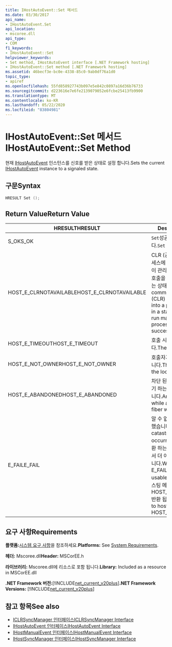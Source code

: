 ```yaml
---
title: IHostAutoEvent::Set 메서드
ms.date: 03/30/2017
api_name:
- IHostAutoEvent.Set
api_location:
- mscoree.dll
api_type:
- COM
f1_keywords:
- IHostAutoEvent::Set
helpviewer_keywords:
- Set method, IHostAutoEvent interface [.NET Framework hosting]
- IHostAutoEvent::Set method [.NET Framework hosting]
ms.assetid: 46becf3e-bc0e-4338-85c0-9ab0df76a1d0
topic_type:
- apiref
ms.openlocfilehash: 55fd858927743b097e5e842c0897a16d36b76733
ms.sourcegitcommit: d223616e7e6fe2139079052e6fcbe25413fb9900
ms.translationtype: MT
ms.contentlocale: ko-KR
ms.lasthandoff: 05/22/2020
ms.locfileid: "83804981"
---
```

# <a name="ihostautoeventset-method"></a><span data-ttu-id="dd421-102">IHostAutoEvent::Set 메서드</span><span class="sxs-lookup"><span data-stu-id="dd421-102">IHostAutoEvent::Set Method</span></span>
<span data-ttu-id="dd421-103">현재 [IHostAutoEvent](ihostautoevent-interface.md) 인스턴스를 신호를 받은 상태로 설정 합니다.</span><span class="sxs-lookup"><span data-stu-id="dd421-103">Sets the current [IHostAutoEvent](ihostautoevent-interface.md) instance to a signaled state.</span></span>  
  
## <a name="syntax"></a><span data-ttu-id="dd421-104">구문</span><span class="sxs-lookup"><span data-stu-id="dd421-104">Syntax</span></span>  
  
```cpp  
HRESULT Set ();  
```  
  
## <a name="return-value"></a><span data-ttu-id="dd421-105">Return Value</span><span class="sxs-lookup"><span data-stu-id="dd421-105">Return Value</span></span>  
  
|<span data-ttu-id="dd421-106">HRESULT</span><span class="sxs-lookup"><span data-stu-id="dd421-106">HRESULT</span></span>|<span data-ttu-id="dd421-107">Description</span><span class="sxs-lookup"><span data-stu-id="dd421-107">Description</span></span>|  
|-------------|-----------------|  
|<span data-ttu-id="dd421-108">S_OK</span><span class="sxs-lookup"><span data-stu-id="dd421-108">S_OK</span></span>|<span data-ttu-id="dd421-109">`Set`성공적으로 반환 되었습니다.</span><span class="sxs-lookup"><span data-stu-id="dd421-109">`Set` returned successfully.</span></span>|  
|<span data-ttu-id="dd421-110">HOST_E_CLRNOTAVAILABLE</span><span class="sxs-lookup"><span data-stu-id="dd421-110">HOST_E_CLRNOTAVAILABLE</span></span>|<span data-ttu-id="dd421-111">CLR (공용 언어 런타임)이 프로세스에 로드 되지 않았거나 CLR이 관리 코드를 실행할 수 없거나 호출을 성공적으로 처리할 수 없는 상태에 있습니다.</span><span class="sxs-lookup"><span data-stu-id="dd421-111">The common language runtime (CLR) has not been loaded into a process, or the CLR is in a state in which it cannot run managed code or process the call successfully.</span></span>|  
|<span data-ttu-id="dd421-112">HOST_E_TIMEOUT</span><span class="sxs-lookup"><span data-stu-id="dd421-112">HOST_E_TIMEOUT</span></span>|<span data-ttu-id="dd421-113">호출 시간이 초과 되었습니다.</span><span class="sxs-lookup"><span data-stu-id="dd421-113">The call timed out.</span></span>|  
|<span data-ttu-id="dd421-114">HOST_E_NOT_OWNER</span><span class="sxs-lookup"><span data-stu-id="dd421-114">HOST_E_NOT_OWNER</span></span>|<span data-ttu-id="dd421-115">호출자가 잠금을 소유 하지 않습니다.</span><span class="sxs-lookup"><span data-stu-id="dd421-115">The caller does not own the lock.</span></span>|  
|<span data-ttu-id="dd421-116">HOST_E_ABANDONED</span><span class="sxs-lookup"><span data-stu-id="dd421-116">HOST_E_ABANDONED</span></span>|<span data-ttu-id="dd421-117">차단 된 스레드나 파이버에서 대기 하는 동안 이벤트를 취소 했습니다.</span><span class="sxs-lookup"><span data-stu-id="dd421-117">An event was canceled while a blocked thread or fiber was waiting on it.</span></span>|  
|<span data-ttu-id="dd421-118">E_FAIL</span><span class="sxs-lookup"><span data-stu-id="dd421-118">E_FAIL</span></span>|<span data-ttu-id="dd421-119">알 수 없는 치명적인 오류가 발생 했습니다.</span><span class="sxs-lookup"><span data-stu-id="dd421-119">An unknown catastrophic failure occurred.</span></span> <span data-ttu-id="dd421-120">메서드가 E_FAIL 반환 하는 경우 해당 프로세스 내에서 더 이상 CLR을 사용할 수 없습니다.</span><span class="sxs-lookup"><span data-stu-id="dd421-120">When a method returns E_FAIL, the CLR is no longer usable within the process.</span></span> <span data-ttu-id="dd421-121">호스팅 메서드를 이후에 호출 하면 HOST_E_CLRNOTAVAILABLE 반환 됩니다.</span><span class="sxs-lookup"><span data-stu-id="dd421-121">Subsequent calls to hosting methods return HOST_E_CLRNOTAVAILABLE.</span></span>|  
  
## <a name="requirements"></a><span data-ttu-id="dd421-122">요구 사항</span><span class="sxs-lookup"><span data-stu-id="dd421-122">Requirements</span></span>  
 <span data-ttu-id="dd421-123">**플랫폼:**[시스템 요구 사항](../../get-started/system-requirements.md)을 참조하세요.</span><span class="sxs-lookup"><span data-stu-id="dd421-123">**Platforms:** See [System Requirements](../../get-started/system-requirements.md).</span></span>  
  
 <span data-ttu-id="dd421-124">**헤더:** Mscoree.dll</span><span class="sxs-lookup"><span data-stu-id="dd421-124">**Header:** MSCorEE.h</span></span>  
  
 <span data-ttu-id="dd421-125">**라이브러리:** Mscoree.dll에 리소스로 포함 됩니다.</span><span class="sxs-lookup"><span data-stu-id="dd421-125">**Library:** Included as a resource in MSCorEE.dll</span></span>  
  
 <span data-ttu-id="dd421-126">**.NET Framework 버전:**[!INCLUDE[net_current_v20plus](../../../../includes/net-current-v20plus-md.md)]</span><span class="sxs-lookup"><span data-stu-id="dd421-126">**.NET Framework Versions:** [!INCLUDE[net_current_v20plus](../../../../includes/net-current-v20plus-md.md)]</span></span>  
  
## <a name="see-also"></a><span data-ttu-id="dd421-127">참고 항목</span><span class="sxs-lookup"><span data-stu-id="dd421-127">See also</span></span>

- [<span data-ttu-id="dd421-128">ICLRSyncManager 인터페이스</span><span class="sxs-lookup"><span data-stu-id="dd421-128">ICLRSyncManager Interface</span></span>](iclrsyncmanager-interface.md)
- [<span data-ttu-id="dd421-129">IHostAutoEvent 인터페이스</span><span class="sxs-lookup"><span data-stu-id="dd421-129">IHostAutoEvent Interface</span></span>](ihostautoevent-interface.md)
- [<span data-ttu-id="dd421-130">IHostManualEvent 인터페이스</span><span class="sxs-lookup"><span data-stu-id="dd421-130">IHostManualEvent Interface</span></span>](ihostmanualevent-interface.md)
- [<span data-ttu-id="dd421-131">IHostSyncManager 인터페이스</span><span class="sxs-lookup"><span data-stu-id="dd421-131">IHostSyncManager Interface</span></span>](ihostsyncmanager-interface.md)
